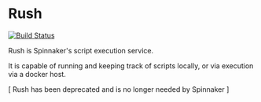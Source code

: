 Rush
====
[![Build Status](https://api.travis-ci.org/spinnaker/rush.svg?branch=master)](https://travis-ci.org/spinnaker/rush)

Rush is Spinnaker's script execution service. 

It is capable of running and keeping track of scripts locally, or via execution via a docker host. 

[ Rush has been deprecated and is no longer needed by Spinnaker ]
